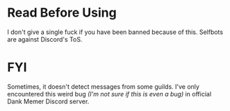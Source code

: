 # Read Before Using
I don't give a single fuck if you have been banned because of this. Selfbots are against Discord's ToS.


# FYI
Sometimes, it doesn't detect messages from some guilds. I've only encountered this weird bug _(I'm not sure if this is even a bug)_ in official Dank Memer Discord server.
